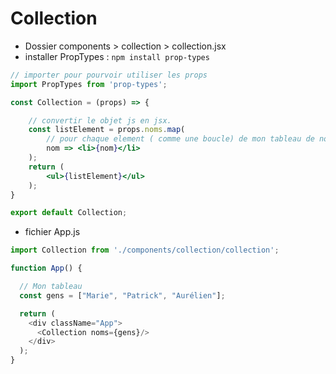 # Collection

- Dossier components > collection > collection.jsx
- installer PropTypes : `npm install prop-types`

```jsx
// importer pour pourvoir utiliser les props
import PropTypes from 'prop-types';

const Collection = (props) => {

    // convertir le objet js en jsx.
    const listElement = props.noms.map(
        // pour chaque element ( comme une boucle) de mon tableau de nom
        nom => <li>{nom}</li>
    );
    return (
        <ul>{listElement}</ul>
    );
}

export default Collection;
```

- fichier App.js

```js
import Collection from './components/collection/collection';

function App() {

  // Mon tableau
  const gens = ["Marie", "Patrick", "Aurélien"];

  return (
    <div className="App">
      <Collection noms={gens}/>
    </div>
  );
}
```




